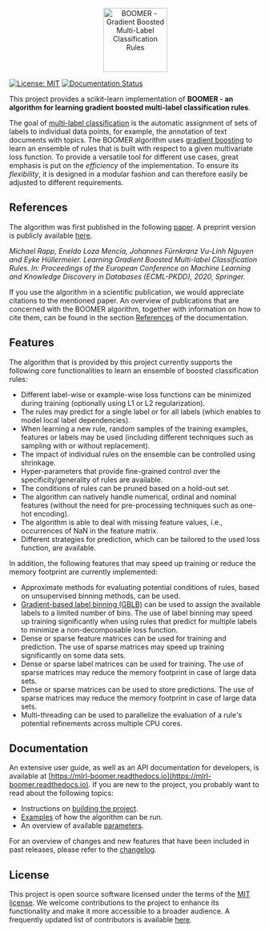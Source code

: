 <p align="center">
  <img alt="BOOMER - Gradient Boosted Multi-Label Classification Rules" src="https://github.com/mrapp-ke/Boomer/blob/master/logo.png" height="128"/>
</p>

[![License: MIT](https://img.shields.io/badge/License-MIT-yellow.svg)](https://opensource.org/licenses/MIT)
[![Documentation Status](https://readthedocs.org/projects/mlrl-boomer/badge/?version=latest)](https://mlrl-boomer.readthedocs.io/en/latest/?badge=latest)

This project provides a scikit-learn implementation of **BOOMER - an algorithm for learning gradient boosted multi-label classification rules**.

The goal of [multi-label classification](https://en.wikipedia.org/wiki/Multi-label_classification) is the automatic assignment of sets of labels to individual data points, for example, the annotation of text documents with topics. The BOOMER algorithm uses [gradient boosting](https://en.wikipedia.org/wiki/Gradient_boosting) to learn an ensemble of rules that is built with respect to a given multivariate loss function. To provide a versatile tool for different use cases, great emphasis is put on the *efficiency* of the implementation. To ensure its *flexibility*, it is designed in a modular fashion and can therefore easily be adjusted to different requirements.  

## References

The algorithm was first published in the following [paper](https://doi.org/10.1007/978-3-030-67664-3_8). A preprint version is publicly available [here](https://arxiv.org/pdf/2006.13346.pdf).

*Michael Rapp, Eneldo Loza Mencía, Johannes Fürnkranz Vu-Linh Nguyen and Eyke Hüllermeier. Learning Gradient Boosted Multi-label Classification Rules. In: Proceedings of the European Conference on Machine Learning and Knowledge Discovery in Databases (ECML-PKDD), 2020, Springer.*

If you use the algorithm in a scientific publication, we would appreciate citations to the mentioned paper. An overview of publications that are concerned with the BOOMER algorithm, together with information on how to cite them, can be found in the section [References](https://mlrl-boomer.readthedocs.io/en/latest/references/index.html) of the documentation. 

## Features

The algorithm that is provided by this project currently supports the following core functionalities to learn an ensemble of boosted classification rules:

* Different label-wise or example-wise loss functions can be minimized during training (optionally using L1 or L2 regularization).
* The rules may predict for a single label or for all labels (which enables to model local label dependencies).
* When learning a new rule, random samples of the training examples, features or labels may be used (including different techniques such as sampling with or without replacement).
* The impact of individual rules on the ensemble can be controlled using shrinkage.
* Hyper-parameters that provide fine-grained control over the specificity/generality of rules are available.
* The conditions of rules can be pruned based on a hold-out set.
* The algorithm can natively handle numerical, ordinal and nominal features (without the need for pre-processing techniques such as one-hot encoding).
* The algorithm is able to deal with missing feature values, i.e., occurrences of NaN in the feature matrix.
* Different strategies for prediction, which can be tailored to the used loss function, are available.

In addition, the following features that may speed up training or reduce the memory footprint are currently implemented:

* Approximate methods for evaluating potential conditions of rules, based on unsupervised binning methods, can be used.
* [Gradient-based label binning (GBLB)](https://arxiv.org/pdf/2106.11690.pdf) can be used to assign the available labels to a limited number of bins. The use of label binning may speed up training significantly when using rules that predict for multiple labels to minimize a non-decomposable loss function.
* Dense or sparse feature matrices can be used for training and prediction. The use of sparse matrices may speed up training significantly on some data sets.
* Dense or sparse label matrices can be used for training. The use of sparse matrices may reduce the memory footprint in case of large data sets.
* Dense or sparse matrices can be used to store predictions. The use of sparse matrices may reduce the memory footprint in case of large data sets.
* Multi-threading can be used to parallelize the evaluation of a rule's potential refinements across multiple CPU cores. 

## Documentation

An extensive user guide, as well as an API documentation for developers, is available at [https://mlrl-boomer.readthedocs.io](https://mlrl-boomer.readthedocs.io). If you are new to the project, you probably want to read about the following topics:

* Instructions on [building the project](https://mlrl-boomer.readthedocs.io/en/latest/quickstart/index.html#building-the-project).
* [Examples](https://mlrl-boomer.readthedocs.io/en/latest/quickstart/index.html#running-the-algorithm) of how the algorithm can be run.
* An overview of available [parameters](https://mlrl-boomer.readthedocs.io/en/latest/quickstart/index.html#parameters).

For an overview of changes and new features that have been included in past releases, please refer to the [changelog](CHANGELOG.md).

## License

This project is open source software licensed under the terms of the [MIT license](LICENSE.txt). We welcome contributions to the project to enhance its functionality and make it more accessible to a broader audience. A frequently updated list of contributors is available [here](CONTRIBUTORS.md). 
